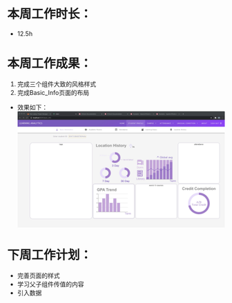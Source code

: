 # 本周工作时长：
- 12.5h

# 本周工作成果：
1. 完成三个组件大致的风格样式
2. 完成Basic_Info页面的布局
- 效果如下：
![zzy-1](pic/zzy-1.png)

# 下周工作计划：
* 完善页面的样式
* 学习父子组件传值的内容
* 引入数据

